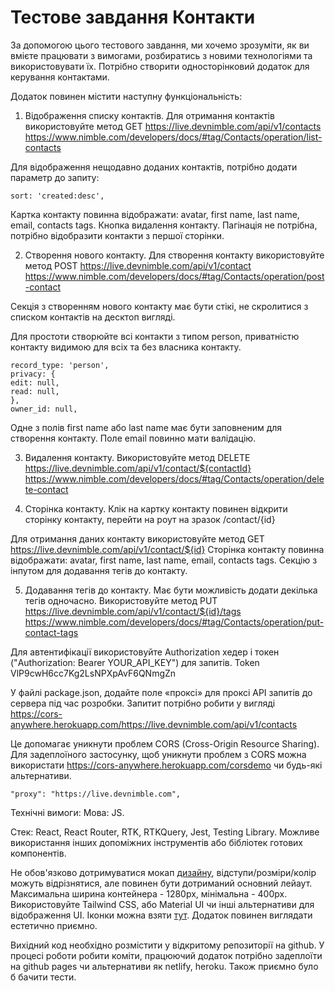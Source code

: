 # Тестове завдання Контакти

За допомогою цього тестового завдання, ми хочемо зрозуміти, як ви вмієте працювати з вимогами, розбиратись з новими технологіями та використовувати їх. Потрібно створити односторінковий додаток для керування контактами.

Додаток повинен містити наступну функціональність:

1. Відображення списку контактів.
   Для отримання контактів використовуйте метод
   GET https://live.devnimble.com/api/v1/contacts https://www.nimble.com/developers/docs/#tag/Contacts/operation/list-contacts

Для відображення нещодавно доданих контактів, потрібно додати параметр до запиту:

```
sort: 'created:desc',
```

Картка контакту повинна відображати: avatar, first name, last name, email, contacts tags. Кнопка видалення контакту.
Пагінація не потрібна, потрібно відобразити контакти з першої сторінки.

2. Cтворення нового контакту.
   Для створення контакту використовуйте метод
   POST https://live.devnimble.com/api/v1/contact
   https://www.nimble.com/developers/docs/#tag/Contacts/operation/post-contact

Секція з створенням нового контакту має бути стікі, не скролитися з списком контактів на десктоп вигляді.

Для простоти створюйте всі контакти з типом person, приватністю контакту видимою для всіх та без власника контакту.

```
record_type: 'person',
privacy: {
edit: null,
read: null,
},
owner_id: null,
```

Одне з полів first name або last name має бути заповненим для створення контакту.
Поле email повинно мати валідацію.

3. Видалення контакту.
   Використовуйте метод DELETE https://live.devnimble.com/api/v1/contact/${contactId}
   https://www.nimble.com/developers/docs/#tag/Contacts/operation/delete-contact

4. Cторінка контакту.
   Клік на картку контакту повинен відкрити сторінку контакту, перейти на роут на зразок /contact/{id}

Для отримання даних контакту використовуйте метод
GET https://live.devnimble.com/api/v1/contact/${id}
Сторінка контакту повинна відображати: avatar, first name, last name, email, contacts tags.
Секцію з інпутом для додавання тегів до контакту.

5. Додавання тегів до контакту.
   Має бути можливість додати декілька тегів одночасно.
   Використовуйте метод
   PUT https://live.devnimble.com/api/v1/contact/${id}/tags
   https://www.nimble.com/developers/docs/#tag/Contacts/operation/put-contact-tags

Для автентифікації використовуйте Authorization хедер і токен ("Authorization: Bearer YOUR_API_KEY") для запитів.
Token VlP9cwH6cc7Kg2LsNPXpAvF6QNmgZn

У файлі package.json, додайте поле «проксі» для проксі API запитів до сервера під час розробки.
Запитит потрібно робити у вигляді https://cors-anywhere.herokuapp.com/https://live.devnimble.com/api/v1/contacts

Це допомагає уникнути проблем CORS (Cross-Origin Resource Sharing).
Для задеплоїного застосунку, щоб уникнути проблем з CORS можна використати https://cors-anywhere.herokuapp.com/corsdemo чи будь-які альтернативи.

```
"proxy": "https://live.devnimble.com",
```

Технічні вимоги:
Мова: JS.

Стек: React, React Router, RTK, RTKQuery, Jest, Testing Library.
Можливе використання інших допоміжних інструментів або бібліотек готових компонентів.

Не обов'язково дотримуватися мокап [дизайну](https://www.figma.com/design/OJf6EpdlnAQOmL1acT4VzG/Nimble-Test), відступи/розміри/колір можуть відрізнятися, але повинен бути дотриманий основний лейаут. Максимальна ширина контейнера - 1280px, мінімальна - 400px.
Використовуйте Tailwind CSS, або Material UI чи інші альтернативи для відображення UI. Іконки можна взяти [тут](https://fonts.google.com/icons?selected=Material+Icons).
Додаток повинен виглядати естетично приємно.

Вихідний код необхідно розмістити у відкритому репозиторії на github.
У процесі роботи робити коміти, працюючий додаток потрібно задеплоїти на github pages чи альтернативи як netlify, heroku. Також приємно було б бачити тести.
